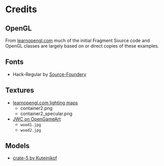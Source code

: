 # Credits

## OpenGL

From [learnopengl.com](https://learnopengl.com/) much of the initial Fragment Source code and OpenGL classes are largely based on or direct copies of these examples.

## Fonts

* Hack-Regular by [Source-Foundery](https://github.com/source-foundry/Hack)

## Textures

* [learnopengl.com lighting maps]((https://learnopengl.com/Lighting/Lighting-maps))
  * container2.png
  * container2_specular.png
* [JWC on OpenGameArt](https://opengameart.org/content/wood-texture-tiles)
  * `wood1.jpg`
  * `wood2.jpg`


## Models

* [crate-5 by Kutejnikof](https://opengameart.org/content/crate-5)
